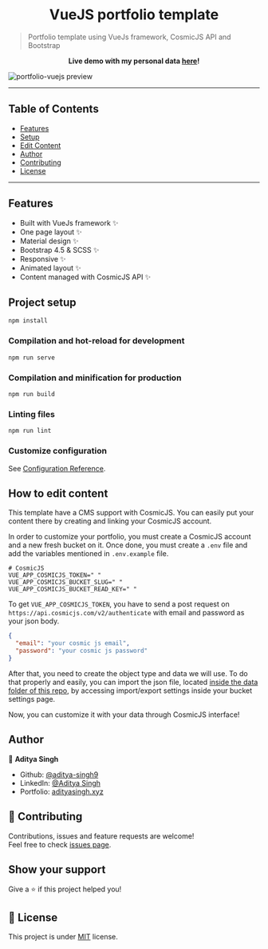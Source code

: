 <h1 align="center">VueJS portfolio template</h1>

> Portfolio template using VueJs framework, CosmicJS API and Bootstrap

<p align="center"><strong> Live demo with my personal data <a href="https://www.adityasingh.xyz/">here</a>! </strong></p>

<img align="center" src="doc/demo.gif" alt="portfolio-vuejs preview"></img>

---

## Table of Contents

- [Features](#features)
- [Setup](#project-setup)
- [Edit Content](#how-to-edit-content)
- [Author](#author)
- [Contributing](#-contributing)
- [License](#-license)

---

## Features

- Built with VueJs framework ✨
- One page layout ✨
- Material design ✨
- Bootstrap 4.5 & SCSS ✨
- Responsive ✨
- Animated layout ✨
- Content managed with CosmicJS API ✨

## Project setup

```
npm install
```

### Compilation and hot-reload for development

```
npm run serve
```

### Compilation and minification for production

```
npm run build
```

### Linting files

```
npm run lint
```

### Customize configuration

See [Configuration Reference](https://cli.vuejs.org/config/).

## How to edit content

This template have a CMS support with CosmicJS. You can easily put your content there by creating and linking your CosmicJS account.

In order to customize your portfolio, you must create a CosmicJS account and a new fresh bucket on it. Once done, you must create a `.env` file and add the variables mentioned in `.env.example` file.

```env
# CosmicJS
VUE_APP_COSMICJS_TOKEN=" "
VUE_APP_COSMICJS_BUCKET_SLUG=" "
VUE_APP_COSMICJS_BUCKET_READ_KEY=" "
```

To get `VUE_APP_COSMICJS_TOKEN`, you have to send a post request on `https://api.cosmicjs.com/v2/authenticate` with email and password as your json body.

```json
{
  "email": "your cosmic js email",
  "password": "your cosmic js password"
}
```

After that, you need to create the object type and data we will use. To do that properly and easily, you can import the json file, located [inside the data folder of this repo](https://github.com/aditya-singh9/portfolio/blob/main/data/bucket.json), by accessing import/export settings inside your bucket settings page.

Now, you can customize it with your data through CosmicJS interface!

## Author

👤 **Aditya Singh**

- Github: [@aditya-singh9](https://github.com/aditya-singh9)
- LinkedIn: [@Aditya Singh](https://www.linkedin.com/in/aditya-singh9/)
- Portfolio: [adityasingh.xyz](https://adityasingh.xyz)

## 🤝 Contributing

Contributions, issues and feature requests are welcome!<br />Feel free to check [issues page](https://github.com/aditya-singh9/portfolio/issues).

## Show your support

Give a ⭐️ if this project helped you!

## 📝 License

This project is under [MIT](https://github.com/aditya-singh9/portfolio/blob/main/LICENSE) license.
